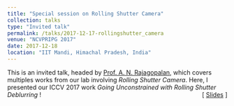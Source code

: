 ```yaml
---
title: "Special session on Rolling Shutter Camera" 
collection: talks
type: "Invited talk"
permalink: /talks/2017-12-17-rollingshutter_camera
venue: "NCVPRIPG 2017"
date: 2017-12-18
location: "IIT Mandi, Himachal Pradesh, India"
---
```

<p style="text-align:left;">
   This is an invited talk, headed by <a href="http://www.ee.iitm.ac.in/~raju/">Prof. A. N. Rajagopalan</a>, which covers multiples works from our lab involving <i>Rolling Shutter Camera</i>. Here, I presented our ICCV 2017 work <i>Going Unconstrained with Rolling Shutter Deblurring</i> !  
    <span style="float:right;">
         &#91; <a href="https://drive.google.com/open?id=1y7Eb3jBU756K3mi84gv0DDREvQYGLDs8">Slides</a>  &#93;
    </span>
</p>

           
    
